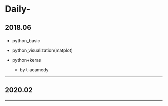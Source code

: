 # Daily-

## 2018.06 <P>

* python_basic

* python_visualization(matplot)


* python+keras

  * by t-acamedy

------------------
## 2020.02 <P>
------------------
